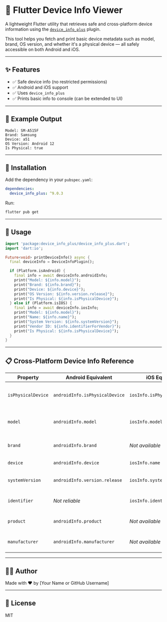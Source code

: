 # 📱 Flutter Device Info Viewer

A lightweight Flutter utility that retrieves safe and cross-platform device information using the [`device_info_plus`](https://pub.dev/packages/device_info_plus) plugin.

This tool helps you fetch and print basic device metadata such as model, brand, OS version, and whether it's a physical device — all safely accessible on both Android and iOS.

---

## ✨ Features

- ✅ Safe device info (no restricted permissions)
- ✅ Android and iOS support
- ✅ Uses `device_info_plus`
- ✅ Prints basic info to console (can be extended to UI)

---

## 🧪 Example Output

```text
Model: SM-A515F
Brand: Samsung
Device: a51
OS Version: Android 12
Is Physical: true
```

---

## 🔧 Installation

Add the dependency in your `pubspec.yaml`:

```yaml
dependencies:
  device_info_plus: ^9.0.3
```

Run:

```bash
flutter pub get
```

---

## 🚀 Usage

```dart
import 'package:device_info_plus/device_info_plus.dart';
import 'dart:io';

Future<void> printDeviceInfo() async {
  final deviceInfo = DeviceInfoPlugin();

  if (Platform.isAndroid) {
    final info = await deviceInfo.androidInfo;
    print("Model: ${info.model}");
    print("Brand: ${info.brand}");
    print("Device: ${info.device}");
    print("OS Version: ${info.version.release}");
    print("Is Physical: ${info.isPhysicalDevice}");
  } else if (Platform.isIOS) {
    final info = await deviceInfo.iosInfo;
    print("Model: ${info.model}");
    print("Name: ${info.name}");
    print("System Version: ${info.systemVersion}");
    print("Vendor ID: ${info.identifierForVendor}");
    print("Is Physical: ${info.isPhysicalDevice}");
  }
}
```

---

## 📋 Cross-Platform Device Info Reference

| Property           | Android Equivalent              | iOS Equivalent               | Description                                                          |
|--------------------|----------------------------------|-------------------------------|----------------------------------------------------------------------|
| `isPhysicalDevice` | `androidInfo.isPhysicalDevice`   | `iosInfo.isPhysicalDevice`    | Whether the device is a real one or emulator/simulator              |
| `model`            | `androidInfo.model`              | `iosInfo.model`               | Device model name (e.g., SM-A515F or iPhone13,4)                    |
| `brand`            | `androidInfo.brand`              | *Not available on iOS*        | Manufacturer brand (e.g., Samsung)                                  |
| `device`           | `androidInfo.device`             | `iosInfo.name`                | Device identifier name                                              |
| `systemVersion`    | `androidInfo.version.release`    | `iosInfo.systemVersion`       | OS version (e.g., Android 12 / iOS 16)                              |
| `identifier`       | *Not reliable*                   | `iosInfo.identifierForVendor` | Unique app installation ID (iOS only)                               |
| `product`          | `androidInfo.product`            | *Not available*               | Name of the product (Android only)                                  |
| `manufacturer`     | `androidInfo.manufacturer`       | *Not available*               | Manufacturer name (Android only)                                    |

---

## 👨‍💻 Author

Made with ❤️ by [Your Name or GitHub Username]

---

## 📄 License

MIT